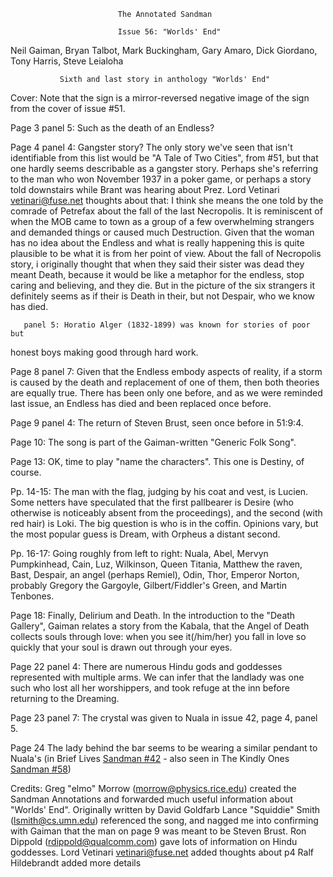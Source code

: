                             The Annotated Sandman

                            Issue 56: "Worlds' End"

   Neil Gaiman, Bryan Talbot, Mark Buckingham, Gary Amaro, Dick Giordano,
                          Tony Harris, Steve Leialoha

               Sixth and last story in anthology "Worlds' End"

Cover: Note that the sign is a mirror-reversed negative image of the sign
from the cover of issue #51.

Page 3 panel 5: Such as the death of an Endless?

Page 4 panel 4: Gangster story? The only story we've seen that isn't
identifiable from this list would be "A Tale of Two Cities", from #51, but
that one hardly seems describable as a gangster story. Perhaps she's referring
to the man who won November 1937 in a poker game, or perhaps a story told
downstairs while Brant was hearing about Prez.
Lord Vetinari <vetinari@fuse.net> thoughts about that:
I think she means the one told by the comrade of Petrefax about the
fall of the last Necropolis. It is reminiscent of when the MOB came to
town as a group of a few overwhelming strangers and demanded things or
caused much Destruction. Given that the woman has no idea about the
Endless and what is really happening this is quite plausible to be what
it is from her point of view.
About the fall of Necropolis story, i originally thought that when they
said their sister was dead they meant Death, because it would be like a
metaphor for the endless, stop caring and believing, and they die. But
in the picture of the six strangers it definitely seems as if their is
Death in their, but not Despair, who we know has died.

       panel 5: Horatio Alger (1832-1899) was known for stories of poor but
honest boys making good through hard work.

Page 8 panel 7: Given that the Endless embody aspects of reality, if a storm
is caused by the death and replacement of one of them, then both theories are
equally true. There has been only one before, and as we were reminded last
issue, an Endless has died and been replaced once before.

Page 9 panel 4: The return of Steven Brust, seen once before in 51:9:4.

Page 10: The song is part of the Gaiman-written "Generic Folk Song".

Page 13: OK, time to play "name the characters". This one is Destiny, of course.

Pp. 14-15: The man with the flag, judging by his coat and vest, is Lucien. Some
netters have speculated that the first pallbearer is Desire (who otherwise is
noticeably absent from the proceedings), and the second (with red hair) is
Loki.  The big question is who is in the coffin. Opinions vary, but the most
popular guess is Dream, with Orpheus a distant second.

Pp. 16-17: Going roughly from left to right: Nuala, Abel, Mervyn Pumpkinhead,
Cain, Luz, Wilkinson, Queen Titania, Matthew the raven, Bast, Despair, an angel
(perhaps Remiel), Odin, Thor, Emperor Norton, probably Gregory the Gargoyle,
Gilbert/Fiddler's Green, and Martin Tenbones.

Page 18: Finally, Delirium and Death. In the introduction to the "Death
Gallery", Gaiman relates a story from the Kabala, that the Angel of Death
collects souls through love: when you see it(/him/her) you fall in love so
quickly that your soul is drawn out through your eyes.

Page 22 panel 4: There are numerous Hindu gods and goddesses represented with
multiple arms. We can infer that the landlady was one such who lost all her
worshippers, and took refuge at the inn before returning to the Dreaming.

Page 23 panel 7: The crystal was given to Nuala in issue 42, page 4, panel 5.

Page 24 The lady behind the bar seems to be wearing a similar pendant to Nuala's
(in Brief Lives [Sandman #42](sandman.42.html) - also seen in The Kindly Ones
[Sandman #58](sandman.58.draft.html))

Credits:
	Greg "elmo" Morrow (morrow@physics.rice.edu) created the Sandman
Annotations and forwarded much useful information about "Worlds' End".
       Originally written by David Goldfarb
	Lance "Squiddie" Smith (lsmith@cs.umn.edu) referenced the song, and
nagged me into confirming with Gaiman that the man on page 9 was meant to
be Steven Brust.
	Ron Dippold (rdippold@qualcomm.com) gave lots of information on Hindu
goddesses.
       Lord Vetinari <vetinari@fuse.net> added thoughts about p4
       Ralf Hildebrandt added more details
